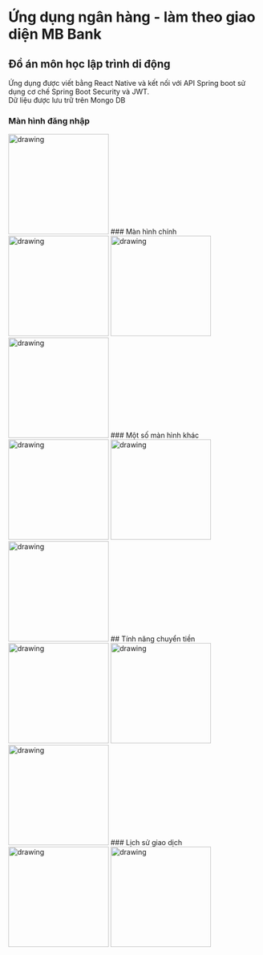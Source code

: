 # Ứng dụng ngân hàng - làm theo giao diện MB Bank
##  Đồ án môn học lập trình di động
Ứng dụng được viết bằng React Native và kết nối với API Spring boot sử dụng cơ chế Spring Boot Security và JWT.  
Dữ liệu được lưu trữ trên Mongo DB   
### Màn hình đăng nhập   
<img src="https://github.com/HuuPhuoc2632/CloneUIMBBank/assets/125341224/88c0f89f-29c4-4811-af04-b33a0c841849" alt="drawing" style="width:200px;" />  
### Màn hình chính   
<img src="https://github.com/HuuPhuoc2632/CloneUIMBBank/assets/125341224/2c6debd0-ea75-4351-9a5d-3047ad7b7e16" alt="drawing" style="width:200px;" />
<img src="https://github.com/HuuPhuoc2632/CloneUIMBBank/assets/125341224/0671b930-ee07-4a73-abfb-b5835342d9b0" alt="drawing" style="width:200px;" />
<img src="https://github.com/HuuPhuoc2632/CloneUIMBBank/assets/125341224/49061b6c-c6c2-4e00-8b3a-a11a470dfdd6" alt="drawing" style="width:200px;" />   
### Một số màn hình khác   
<img src="https://github.com/HuuPhuoc2632/CloneUIMBBank/assets/125341224/c53b1c78-a3cc-45ce-bb52-a4a6629ea7f2" alt="drawing" style="width:200px;" />
<img src="https://github.com/HuuPhuoc2632/CloneUIMBBank/assets/125341224/00aa297c-9d83-4397-8e91-1bb955abcdac" alt="drawing" style="width:200px;" />
<img src="https://github.com/HuuPhuoc2632/CloneUIMBBank/assets/125341224/0f740957-e7f6-477d-8575-16f9d96e4cc6" alt="drawing" style="width:200px;" />    
## Tính năng chuyển tiền   
<img src="https://github.com/HuuPhuoc2632/CloneUIMBBank/assets/125341224/5901ea36-d2da-43c9-bc1e-5ebba6461c98" alt="drawing" style="width:200px;" />
<img src="https://github.com/HuuPhuoc2632/CloneUIMBBank/assets/125341224/c9f178c0-d4d5-43e2-abcd-093495b11910" alt="drawing" style="width:200px;" />
<img src="https://github.com/HuuPhuoc2632/CloneUIMBBank/assets/125341224/3d3edf29-0032-40c2-b79b-9cd477505ac9" alt="drawing" style="width:200px;" />   
### Lịch sử giao dịch   
<img src="https://github.com/HuuPhuoc2632/CloneUIMBBank/assets/125341224/a0668328-9baa-4f7d-b93b-a8309fa886e7" alt="drawing" style="width:200px;" />
<img src="https://github.com/HuuPhuoc2632/CloneUIMBBank/assets/125341224/b9b88278-9c7f-4276-ac70-6219a00dea14" alt="drawing" style="width:200px;" />



